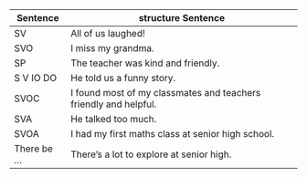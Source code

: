| Sentence   | structure Sentence                                           |
| ---------- | ------------------------------------------------------------ |
| SV         | All of us laughed!                                           |
| SVO        | I miss my grandma.                                           |
| SP         | The teacher was kind and friendly.                           |
| S V IO DO  | He told us a funny story.                                    |
| SVOC       | I found most of my classmates and teachers friendly and helpful. |
| SVA        | He talked too much.                                          |
| SVOA       | I had my first maths class at senior high school.            |
| There be … | There’s a lot to explore at senior high.                     |

​             